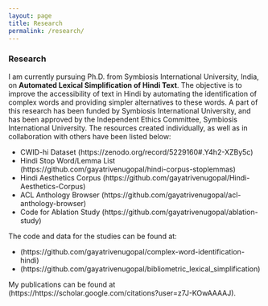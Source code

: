 ```yaml
---
layout: page
title: Research
permalink: /research/
---
```


<h3>Research</h3>
I am currently pursuing Ph.D. from Symbiosis International University, India,
on <b>Automated Lexical Simplification of Hindi Text</b>.
The objective is to improve the accessibility of text in Hindi by automating the identification 
of complex words and providing simpler alternatives to these words. A part of this research has been
funded by Symbiosis International University, and has been approved by the Independent Ethics Committee, Symbiosis International University.
The resources created individually, as well as in collaboration with others have been listed below: <br>
<ul>
	<li>CWID-hi Dataset (https://zenodo.org/record/5229160#.Y4h2-XZBy5c)</li>
	<li>Hindi Stop Word/Lemma List (https://github.com/gayatrivenugopal/hindi-corpus-stoplemmas)</li>
	<li>Hindi Aesthetics Corpus (https://github.com/gayatrivenugopal/Hindi-Aesthetics-Corpus)</li>
	<li>ACL Anthology Browser (https://github.com/gayatrivenugopal/acl-anthology-browser)</li>
	<li>Code for Ablation Study (https://github.com/gayatrivenugopal/ablation-study)</li>
</ul>
The code and data for the studies can be found at:
<ul>
<li>(https://github.com/gayatrivenugopal/complex-word-identification-hindi)</li>
<li>(https://github.com/gayatrivenugopal/bibliometric_lexical_simplification)</li>
</ul>
My publications can be found at (https://https://scholar.google.com/citations?user=z7J-KOwAAAAJ).
